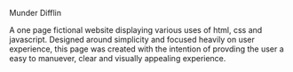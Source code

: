 Munder Difflin

A one page fictional website displaying various uses of html, css and javascript. 
Designed around simplicity and focused heavily on user experience, this page was created with the intention of provding the user a easy to manuever, clear and visually appealing experience.
